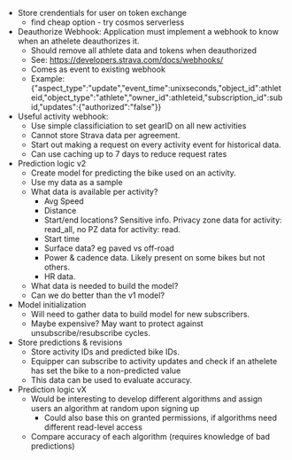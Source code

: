 * Store crendentials for user on token exchange
  * find cheap option - try cosmos serverless
* Deauthorize Webhook: Application must implement a webhook to know when an athelete deauthorizes it.
  * Should remove all athlete data and tokens when deauthorized
  * See: https://developers.strava.com/docs/webhooks/
  * Comes as event to existing webhook
  * Example: {"aspect_type":"update","event_time":unixseconds,"object_id":athleteid,"object_type":"athlete","owner_id":athleteid,"subscription_id":subid,"updates":{"authorized":"false"}​}
* Useful activity webhook:
  * Use simple classificiation to set gearID on all new activities
  * Cannot store Strava data per agreement. 
  * Start out making a request on every activity event for historical data. 
  * Can use caching up to 7 days to reduce request rates
* Prediction logic v2
  * Create model for predicting the bike used on an activity.
  * Use my data as a sample
  * What data is available per activity? 
    * Avg Speed
    * Distance
    * Start/end locations? Sensitive info. Privacy zone data for activity: read_all, no PZ data for activity: read.
    * Start time
    * Surface data? eg paved vs off-road
    * Power & cadence data. Likely present on some bikes but not others.
    * HR data.
  * What data is needed to build the model?
  * Can we do better than the v1 model?
* Model initialization
  * Will need to gather data to build model for new subscribers. 
  * Maybe expensive? May want to protect against unsubscribe/resubscribe cycles.
* Store predictions & revisions
  * Store activity IDs and predicted bike IDs. 
  * Equipper can subscribe to activity updates and check if an athelete has set the bike to a non-predicted value
  * This data can be used to evaluate accuracy.
* Prediction logic vX
  * Would be interesting to develop different algorithms and assign users an algorithm at random upon signing up
    * Could also base this on granted permissions, if algorithms need different read-level access
  * Compare accuracy of each algorithm (requires knowledge of bad predictions)